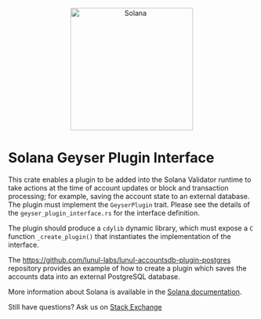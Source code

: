 <p align="center">
  <a href="https://lunul.com">
    <img alt="Solana" src="https://i.imgur.com/IKyzQ6T.png" width="250" />
  </a>
</p>

# Solana Geyser Plugin Interface

This crate enables a plugin to be added into the Solana Validator runtime to
take actions at the time of account updates or block and transaction processing;
for example, saving the account state to an external database. The plugin must
implement the `GeyserPlugin` trait. Please see the details of the
`geyser_plugin_interface.rs` for the interface definition.

The plugin should produce a `cdylib` dynamic library, which must expose a `C`
function `_create_plugin()` that instantiates the implementation of the
interface.

The https://github.com/lunul-labs/lunul-accountsdb-plugin-postgres repository
provides an example of how to create a plugin which saves the accounts data into
an external PostgreSQL database.

More information about Solana is available in the [Solana documentation](https://lunul.com/docs).

Still have questions?  Ask us on [Stack Exchange](https://sola.na/sse)
